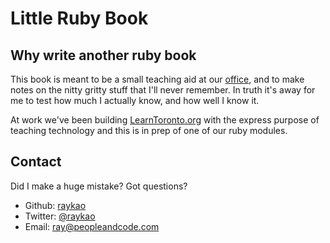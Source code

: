 # Little Ruby Book

## Why write another ruby book

This book is meant to be a small teaching aid at our [office](http://peopleandcode.com), and to make notes on the nitty gritty stuff that I'll never remember.  In truth it's away for me to test how much I actually know, and how well I know it.

At work we've been building [LearnToronto.org](http://learntoronto.org) with the express purpose of teaching technology and this is in prep of one of our ruby modules.

## Contact

Did I make a huge mistake?
Got questions?

- Github: [raykao](http://github.com/raykao)
- Twitter: [@raykao](http://twitter.com/raykao)
- Email: [ray@peopleandcode.com](mailto:ray@peopleandcode.com)